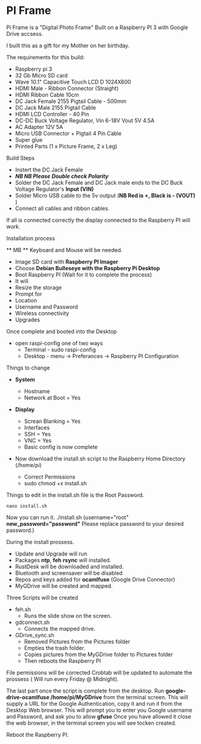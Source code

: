 # PI Frame
Pi Frame is a "Digital Photo Frame" Built on a  Raspberry PI 3 with Google Drive accsess.

I built this as a gift for my Mother on her birthday.

The requirements for this build:
 - Raspberry pi 3
 - 32 Gb Micro SD card
 - Wave 10.1" Capacitive Touch LCD D 1024X600 
 - HDMI Male - Ribbon Connector (Straight) 
 - HDMI Ribbon Cable 10cm
 - DC Jack Female 2155 Pigtail Cable - 500mm
 - DC Jack Male 2155 Pigtail Cable
 - HDMI LCD Controller - 40 Pin 
 - DC-DC Buck Voltage Regulator, Vin 6-18V Vout 5V 4.5A 
 - AC Adapter 12V 5A
 - Micro USB Connector + Pigtail 4 Pin Cable
 - Super glue
 - Printed Parts (1 x Picture Frame, 2 x Leg)
	
Build Steps
- Instert the DC Jack Female
- **_NB NB Please Double check Polarity_**
- Solder the DC Jack Female and DC Jack male ends to the DC Buck Voltage Regulator's **Input (VIN)**
- Solder Micro USB cable to the 5v output (**NB Red is +, Black is - (VOUT)** )
- Connect all cables and ribbon cables.
	
If all is connected correctly the display connected to the Raspberry PI will work.
	
Installation process

** MB ** Keyboard and Mouse will be needed.

- Image SD card with **Raspberry PI Imager**
- 	Choose **Debian Bulleseye with the Raspberry Pi Desktop**
-	Boot Raspberry PI (Wait for it to complete the process)
- 	It will
- 	Resize the storage
- 	Prompt for
- 	Location
- 	Username and Password
-	Wireless connectivity
- 	Upgrades
	
Once complete and booted into the Desktop
- open raspi-config one of two ways
  -	Terminal - sudo raspi-config
  -	Desktop  - menu -> Preferances -> Raspberry PI Configuration
		
Things to change
- **System**
  - Hostname
  - Network at Boot = Yes
- **Display**
  - Screan Blanking = Yes
  - Interfaces
  - SSH = Yes
  - VNC = Yes
  - Basic config is now complete
	
- Now download the install.sh script to the Raspberry Home Directory (/home/pi)
  - Correct Permissions 
  - sudo chmod +x install.sh
	
Things to edit in the install.sh file is the Root Password.
	
	nano install.sh
		
Now you can run it.
	./install.sh
(username="root" **new_password="password"** Please replace password to your desired password.)

During the install prossess.
- Update and Upgrade will run
- Packages **ntp**, **feh** **rsync** will installed.
- RustDesk will be downloaded and installed.
- Bluetooth and screensaver will be disabled
- Repos and keys added for **ocamlfuse** (Google Drive Connector)
- MyGDrive will be created and mapped.
		
Three Scripts will be created
- feh.sh
  -	Runs the slide show on the screen.
- gdconnect.sh
  -	Connects the mapped drive.
- GDrive_sync.sh
  -	Removed Pictures from the Pictures folder
  - Empties the trash folder.
  - Copies pictures from the MyGDrive folder to Pictures folder
  - Then reboots the Raspberry PI
		
File permissions will be corrected
Crobtab will be updated to automate the prossess ( Will run every Friday @ Midnight).

The last part once the script is complete from the desktop.
Run **google-drive-ocamlfuse /home/pi/MyGDrive** from the terminal screen.
This will supply a URL for the Google Authentication, copy it and run it from the Desktop Web browser.
This will prompt you to enter you Google username and Password, and ask you to allow **gfuse**
Once you have allowed it close the web browser, in the terminal screen you will see tocken created.

Reboot the Raspberry PI.